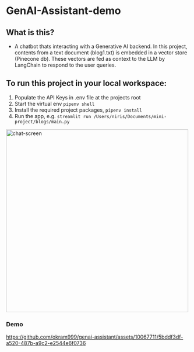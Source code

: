 # GenAI-Assistant-demo


## What is this?
- A chatbot thats interacting with a Generative AI backend. In this project, contents from a text document (blog1.txt) is embedded in a vector store (Pinecone db). These vectors are fed as context to the LLM by LangChain to respond to the user queries.


## To run this project in your local workspace:
 1. Populate the API Keys in .env file at the projects root
 2. Start the virtual env `pipenv shell`
 3. Install the required project packages, `pipenv install`
 4. Run the app, e.g. `streamlit run /Users/niris/Documents/mini-project/blogs/main.py`

<img width="500" alt="chat-screen" src="https://github.com/okram999/genai-assistant/assets/10067711/21794718-17f8-47cf-a173-c032bca18d09">





### Demo

https://github.com/okram999/genai-assistant/assets/10067711/5bddf3df-a520-487b-a9c2-e2544e6f0736


